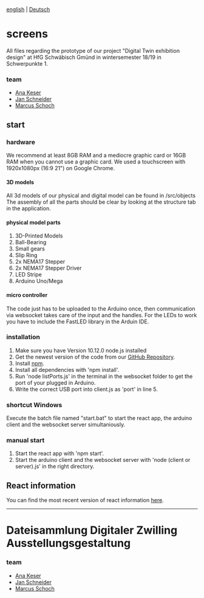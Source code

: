 [english](#screens) | [Deutsch](#Dateisammlung-Digitaler-Zwilling-Ausstellungsgestaltung)

# screens
All files regarding the prototype of our project "Digital Twin exhibition design" at HfG Schwäbisch Gmünd in wintersemester 18/19 in Schwerpunkte 1.

### team
* [Ana Keser](https://anakeser.de/)
* [Jan Schneider](https://jan-patrick.de/)
* [Marcus Schoch](https://marcus-schoch.de/)

## start

### hardware
We recommend at least 8GB RAM and a mediocre graphic card or 16GB RAM when you cannot use a graphic card. We used a touchscreen with 1920x1080px (16:9 21") on Google Chrome.

#### 3D models
All 3d models of our physical and digital model can be found in /src/objects
The assembly of all the parts should be clear by looking at the structure tab in the application.

#### physical model parts
1. 3D-Printed Models
2. Ball-Bearing
3. Small gears
4. Slip Ring
5. 2x NEMA17 Stepper
6. 2x NEMA17 Stepper Driver
7. LED Stripe
8. Arduino Uno/Mega

#### micro controller
The code just has to be uploaded to the Arduino once, then communication via websocket takes care of the input and the handles.
For the LEDs to work you have to include the FastLED library in the Arduin IDE.

### installation
1. Make sure you have Version 10.12.0 node.js installed
2. Get the newest version of the code from our [GitHub Repository](https://github.com/Exhibition-DigitalTwin/screens). 
3. Install [npm](https://www.npmjs.com/get-npm).
4. Install all dependencies with 'npm install'.
5. Run 'node listPorts.js' in the terminal in the websocket folder to get the port of your plugged in Arduino.
6. Write the correct USB port into client.js as 'port' in line 5.

### shortcut Windows
Execute the batch file named "start.bat" to start the react app, the arduino client and the websocket server simultaniously.

### manual start
1. Start the react app with 'npm start'.
2. Start the arduino client and the websocket server with 'node (client or server).js' in the right directory.

## React information
You can find the most recent version of react information [here](https://github.com/facebook/create-react-app/blob/master/packages/react-scripts/template/README.md).

---

# Dateisammlung Digitaler Zwilling Ausstellungsgestaltung

### team
* [Ana Keser](https://anakeser.de/)
* [Jan Schneider](https://jan-patrick.de/)
* [Marcus Schoch](https://marcus-schoch.de/)